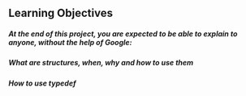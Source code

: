 ## Learning Objectives
##### At the end of this project, you are expected to be able to explain to anyone, without the help of Google:

##### What are structures, when, why and how to use them
##### How to use typedef

